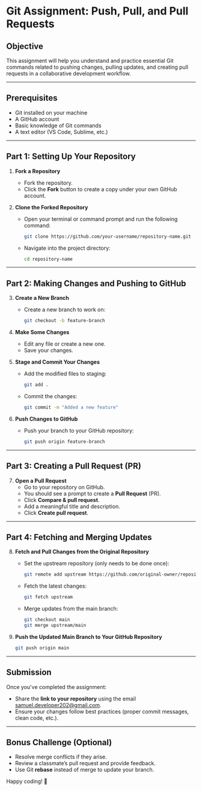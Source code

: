 # Git Assignment: Push, Pull, and Pull Requests

## Objective
This assignment will help you understand and practice essential Git commands related to pushing changes, pulling updates, and creating pull requests in a collaborative development workflow.

---

## Prerequisites
- Git installed on your machine
- A GitHub account
- Basic knowledge of Git commands
- A text editor (VS Code, Sublime, etc.)

---

## Part 1: Setting Up Your Repository
1. **Fork a Repository**  
   - Fork the repository.
   - Click the **Fork** button to create a copy under your own GitHub account.

2. **Clone the Forked Repository**  
   - Open your terminal or command prompt and run the following command:
     ```sh
     git clone https://github.com/your-username/repository-name.git
     ```
   - Navigate into the project directory:
     ```sh
     cd repository-name
     ```

---

## Part 2: Making Changes and Pushing to GitHub
3. **Create a New Branch**  
   - Create a new branch to work on:
     ```sh
     git checkout -b feature-branch
     ```

4. **Make Some Changes**  
   - Edit any file or create a new one.
   - Save your changes.

5. **Stage and Commit Your Changes**  
   - Add the modified files to staging:
     ```sh
     git add .
     ```
   - Commit the changes:
     ```sh
     git commit -m "Added a new feature"
     ```

6. **Push Changes to GitHub**  
   - Push your branch to your GitHub repository:
     ```sh
     git push origin feature-branch
     ```

---

## Part 3: Creating a Pull Request (PR)
7. **Open a Pull Request**  
   - Go to your repository on GitHub.
   - You should see a prompt to create a **Pull Request** (PR).
   - Click **Compare & pull request**.
   - Add a meaningful title and description.
   - Click **Create pull request**.

---

## Part 4: Fetching and Merging Updates
8. **Fetch and Pull Changes from the Original Repository**  
   - Set the upstream repository (only needs to be done once):
     ```sh
     git remote add upstream https://github.com/original-owner/repository-name.git
     ```
   - Fetch the latest changes:
     ```sh
     git fetch upstream
     ```
   - Merge updates from the main branch:
     ```sh
     git checkout main
     git merge upstream/main
     ```

9. **Push the Updated Main Branch to Your GitHub Repository**  
   ```sh
   git push origin main
   ```

---

## Submission
Once you've completed the assignment:
- Share the **link to your repository** using the email samuel.developer202@gmail.com.
- Ensure your changes follow best practices (proper commit messages, clean code, etc.).

---

## Bonus Challenge (Optional)
- Resolve merge conflicts if they arise.
- Review a classmate’s pull request and provide feedback.
- Use Git **rebase** instead of merge to update your branch.

Happy coding! 🚀
